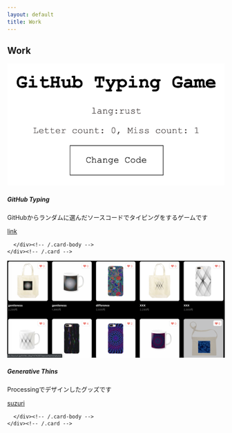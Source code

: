 ```yaml
---
layout: default
title: Work
---
```

## Work

<!-- <img src="img/typing.png" width="200">
* [GitHub Typing](https://calm-chamber-39150.herokuapp.com/) -->

<!-- <img src="img/generative.png" width="200">
* [Generative Things](https://suzuri.jp/hir0ki_0ka) -->

<div class="row">
</div><!-- /.row -->


<div class="row">
  <div class="col-sm-6 col-md-3">
    <div class="card img-thumbnail">
      <img class="card-img-top" src="img/typing.png" alt="画像">
      <div class="card-body px-2 py-3">
        <h5 class="card-title">GitHub Typing</h5>
        <p class="card-text">GitHubからランダムに選んだソースコードでタイピングをするゲームです</p>
        <p class="mb-0"><a href="https://calm-chamber-39150.herokuapp.com/" class="btn btn-primary btn-sm">link</a></p>

      </div><!-- /.card-body -->
    </div><!-- /.card -->
  </div><!-- /.col-sm-6.col-md-3 -->
   <div class="col-sm-6 col-md-3">
    <div class="card img-thumbnail">
      <img class="card-img-top" src="img/generative.png" alt="画像">
      <div class="card-body px-2 py-3">
        <h5 class="card-title">Generative Thins</h5>
        <p class="card-text">Processingでデザインしたグッズです</p>
        <p class="mb-0"><a href="https://suzuri.jp/hir0ki_0ka" class="btn btn-primary btn-sm">suzuri</a></p>

      </div><!-- /.card-body -->
    </div><!-- /.card -->
  </div><!-- /.col-sm-6.col-md-3 -->
</div><!-- /.row -->
